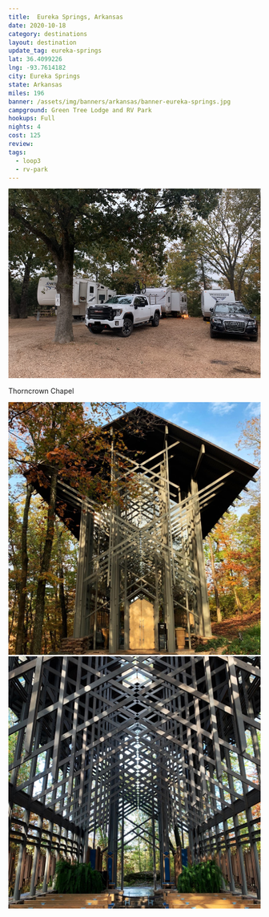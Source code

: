 ```yaml
---
title:  Eureka Springs, Arkansas
date: 2020-10-18
category: destinations
layout: destination
update_tag: eureka-springs
lat: 36.4099226
lng: -93.7614182
city: Eureka Springs
state: Arkansas
miles: 196
banner: /assets/img/banners/arkansas/banner-eureka-springs.jpg
campground: Green Tree Lodge and RV Park
hookups: Full
nights: 4
cost: 125
review: 
tags:
  - loop3
  - rv-park
---
```


![campsite](/assets/img/destinations/arkansas/eureka-springs/eureka-springs.jpg)

<p class="text-center">Thorncrown Chapel</p>
<div class="img-slider">
    <img src="/assets/img/destinations/arkansas/eureka-springs/thorncrown-1.jpg">
    <img src="/assets/img/destinations/arkansas/eureka-springs/thorncrown-2.jpg">
</div>
